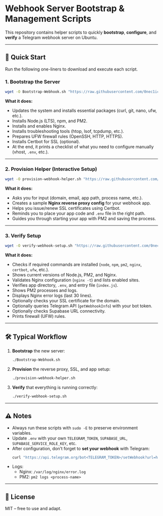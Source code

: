 # Webhook Server Bootstrap & Management Scripts

This repository contains helper scripts to quickly **bootstrap**, **configure**, and **verify** a Telegram webhook server on Ubuntu.

---

## 🚀 Quick Start

Run the following one-liners to download and execute each script.

### 1. Bootstrap the Server
```bash
wget -O Bootstrap-Webhook.sh "https://raw.githubusercontent.com/0nec1ick/Webhook/refs/heads/main/Bootstrap-Webhook.sh" && chmod +x Bootstrap-Webhook.sh && sudo -E ./Bootstrap-Webhook.sh
```

**What it does:**
- Updates the system and installs essential packages (curl, git, nano, ufw, etc.).
- Installs Node.js (LTS), npm, and PM2.
- Installs and enables Nginx.
- Installs troubleshooting tools (htop, lsof, tcpdump, etc.).
- Prepares UFW firewall rules (OpenSSH, HTTP, HTTPS).
- Installs Certbot for SSL (optional).
- At the end, it prints a checklist of what you need to configure manually (vhost, `.env`, etc.).

---

### 2. Provision Helper (Interactive Setup)
```bash
wget -O provision-webhook-helper.sh "https://raw.githubusercontent.com/0nec1ick/Webhook/refs/heads/main/provision-webhook-helper.sh" && chmod +x provision-webhook-helper.sh && sudo -E ./provision-webhook-helper.sh
```

**What it does:**
- Asks you for input (domain, email, app path, process name, etc.).
- Creates a sample **Nginx reverse proxy config** for your webhook app.
- Helps you issue/renew SSL certificates using Certbot.
- Reminds you to place your app code and `.env` file in the right path.
- Guides you through starting your app with PM2 and saving the process.

---

### 3. Verify Setup
```bash
wget -O verify-webhook-setup.sh "https://raw.githubusercontent.com/0nec1ick/Webhook/refs/heads/main/verify-webhook-setup.sh" && chmod +x verify-webhook-setup.sh && sudo -E ./verify-webhook-setup.sh
```

**What it does:**
- Checks if required commands are installed (`node`, `npm`, `pm2`, `nginx`, `certbot`, `ufw`, etc.).
- Shows current versions of Node.js, PM2, and Nginx.
- Validates Nginx configuration (`nginx -t`) and lists enabled sites.
- Verifies app directory, `.env`, and entry file (`index.js`).
- Shows PM2 processes and logs.
- Displays Nginx error logs (last 30 lines).
- Optionally checks your SSL certificate for the domain.
- Optionally queries Telegram API (`getWebhookInfo`) with your bot token.
- Optionally checks Supabase URL connectivity.
- Prints firewall (UFW) rules.

---

## 🛠 Typical Workflow
1. **Bootstrap** the new server:
   ```bash
   ./Bootstrap-Webhook.sh
   ```

2. **Provision** the reverse proxy, SSL, and app setup:
   ```bash
   ./provision-webhook-helper.sh
   ```

3. **Verify** that everything is running correctly:
   ```bash
   ./verify-webhook-setup.sh
   ```

---

## ⚠️ Notes
- Always run these scripts with `sudo -E` to preserve environment variables.
- Update `.env` with your own `TELEGRAM_TOKEN`, `SUPABASE_URL`, `SUPABASE_SERVICE_ROLE_KEY`, etc.
- After configuration, don’t forget to **set your webhook** with Telegram:
  ```bash
  curl "https://api.telegram.org/bot<TELEGRAM_TOKEN>/setWebhook?url=https://YOUR_DOMAIN/webhook"
  ```
- Logs:
  - Nginx: `/var/log/nginx/error.log`
  - PM2: `pm2 logs <process-name>`

---

## 📄 License
MIT – free to use and adapt.
